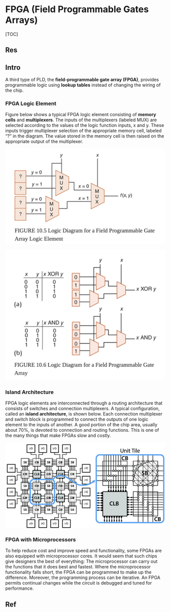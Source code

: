 # FPGA (Field Programmable Gates Arrays)

[TOC]



## Res


## Intro
A third type of PLD, the **field-programmable gate array (FPGA)**, provides programmable logic using **lookup tables** instead of changing the wiring of the chip.


### FPGA Logic Element
Figure below shows a typical FPGA logic element consisting of **memory cells** and **multiplexers**. The inputs of the multiplexers (labeled MUX) are selected according to the values of the logic function inputs, x and y. These inputs trigger multiplexer selection of the appropriate memory cell, labeled “?” in the diagram. The value stored in the memory cell is then raised on the appropriate output of the multiplexer.

![](../../../../../../Assets/Pics/Screenshot%202023-05-23%20at%202.44.55%20PM.png)

![](../../../../../../Assets/Pics/Screenshot%202023-05-23%20at%202.45.22%20PM.png)


### Island Architecture
FPGA logic elements are interconnected through a routing architecture that consists of switches and connection multiplexers. A typical configuration, called an **island architecture**, is shown below. Each connection multiplexer and switch block is programmed to connect the outputs of one logic element to the inputs of another. A good portion of the chip area, usually about 70%, is devoted to connection and routing functions. This is one of the many things that make FPGAs slow and costly.

![](../../../../../../Assets/Pics/Island-style-global-FPGA-architecture-A-unit-tile-consists-of-one-configurable-logic.png)


### FPGA with Microprocessors
To help reduce cost and improve speed and functionality, some FPGAs are also equipped with microprocessor cores. It would seem that such chips give designers the best of everything: The microprocessor can carry out the functions that it does best and fastest. Where the microprocessor functionality falls short, the FPGA can be programmed to make up the difference. Moreover, the programming process can be iterative. An FPGA permits continual changes while the circuit is debugged and tuned for performance.



## Ref

